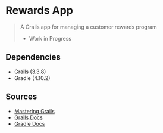 # Rewards App

> A Grails app for managing a customer rewards program
> -  Work in Progress



## Dependencies

- Grails (3.3.8)
- Gradle (4.10.2)






## Sources

- [Mastering Grails](https://www.udemy.com/mastering-grails/learn/v4/t/lecture/1165654?start=15)
- [Grails Docs](https://grails.org/)
- [Gradle Docs](https://gradle.org/)

